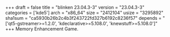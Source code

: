 +++
draft = false
title = "blinken 23.04.3-3"
version = "23.04.3-3"
categories = ['kde5']
arch = "x86_64"
size = "2412104"
usize = "3295892"
sha1sum = "ca5930b26b2c4b3f243722fd327b6192c8236f57"
depends = "['qt5-gstreamer>=1.2.0', 'kdeclarative>=5.108.0', 'knewstuff>=5.108.0']"
+++
Memory Enhancement Game.